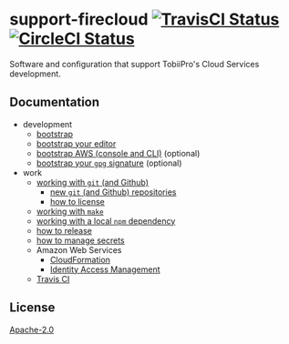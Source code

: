# support-firecloud [![TravisCI Status][2]][1] [![CircleCI Status][4]][3]

Software and configuration that support TobiiPro's Cloud Services development.


## Documentation

* development
  * [bootstrap](doc/bootstrap.md)
  * [bootstrap your editor](doc/bootstrap-your-editor.md)
  * [bootstrap AWS (console and CLI)](doc/bootstrap-aws.md) (optional)
  * [bootstrap your `gpg` signature](doc/bootstrap-gpg.md) (optional)
* work
  * [working with `git` (and Github)](doc/working-with-git.md)
    * [new `git` (and Github) repositories](doc/working-with-git-new.md)
    * [how to license](doc/how-to-license.md)
  * [working with `make`](doc/working-with-make.md)
  * [working with a local `npm` dependency](doc/working-with-a-local-npm-dep.md)
  * [how to release](doc/how-to-release.md)
  * [how to manage secrets](doc/how-to-manage-secrets.md)
  * Amazon Web Services
    * [CloudFormation](repo/cfn/README.md)
    * [Identity Access Management](doc/aws-iam.md)
  * [Travis CI](doc/travis-ci.md)


## License

[Apache-2.0](LICENSE)


  [1]: https://travis-ci.com/tobiipro/support-firecloud
  [2]: https://travis-ci.com/tobiipro/support-firecloud.svg?branch=master
  [3]: https://circleci.com/gh/tobiipro/support-firecloud/tree/master
  [4]: https://circleci.com/gh/tobiipro/support-firecloud/tree/master.svg?style=svg
